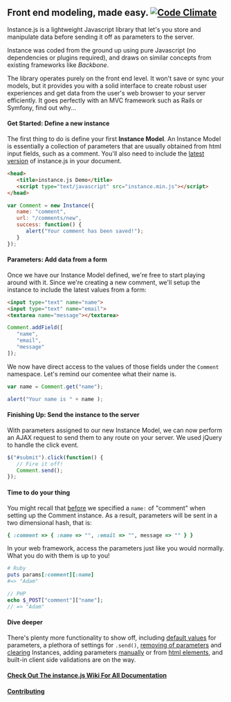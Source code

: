 ## Front end modeling, made easy. [![Code Climate](https://codeclimate.com/github/adammcarth/instance.js.png)](https://codeclimate.com/github/adammcarth/instance.js)

Instance.js is a lightweight Javascript library that let's you store and manipulate data before sending it off as parameters to the server.

Instance was coded from the ground up using pure Javascript (no dependencies or plugins required), and draws on similar concepts from existing frameworks like *Backbone*.

The library operates purely on the front end level. It won't save or sync your models, but it provides you with a solid interface to create robust user experiences and get data from the user's web browser to your server efficiently. It goes perfectly with an MVC framework such as Rails or Symfony, find out why...

#### Get Started: Define a new instance

The first thing to do is define your first **Instance Model**. An Instance Model is essentially a collection of parameters that are usually obtained from html input fields, such as a comment. You'll also need to include the [latest version](https://github.com/adammcarth/instance.js/tree/master/latest_version) of instance.js in your document.

```html
<head>
   <title>instance.js Demo</title>
   <script type="text/javascript" src="instance.min.js"></script>
</head>
```

```javascript
var Comment = new Instance({
   name: "comment",
   url: "/comments/new",
   success: function() {
      alert("Your comment has been saved!");
   }
});
```
#### Parameters: Add data from a form

Once we have our Instance Model defined, we're free to start playing around with it. Since we're creating a new comment, we'll setup the instance to include the latest values from a form:

```html
<input type="text" name="name">
<input type="text" name="email">
<textarea name="message"></textarea>
```

```javascript
Comment.addField([
   "name",
   "email",
   "message"
]);
```

We now have direct access to the values of those fields under the `Comment` namespace. Let's remind our comentee what their name is.

```javascript
var name = Comment.get("name");

alert("Your name is " + name );
```

#### Finishing Up: Send the instance to the server

With parameters assigned to our new Instance Model, we can now perform an AJAX request to send them to any route on your server. We used jQuery to handle the click event.

```javascript
$("#submit").click(function() {
   // Fire it off!
   Comment.send();
});
```

#### Time to do your thing

You might recall that [before](#get-started-define-a-new-instance) we specified a `name:` of "comment" when setting up the Comment instance. As a result, parameters will be sent in a two dimensional hash, that is:

```ruby
{ :comment => { :name => "", :email => "", message => "" } }
```

In your web framework, access the parameters just like you would normally. What you do with them is up to you!

```ruby
# Ruby
puts params[:comment][:name]
#=> "Adam"
```

```php
// PHP
echo $_POST["comment"]["name"];
// => "Adam"
```

#### Dive deeper

There's plenty more functionality to show off, including [default values](https://github.com/adammcarth/instance.js/wiki/Setup-Guide#settings) for parameters, a plethora of settings for `.send()`, [removing of parameters](https://github.com/adammcarth/instance.js/wiki/Remove-Parameters) and [clearing](https://github.com/adammcarth/instance.js/wiki/Reset-Instances) Instances, adding parameters [manually](https://github.com/adammcarth/instance.js/wiki/Add-Parameters#add-attributes-) or from [html elements](https://github.com/adammcarth/instance.js/wiki/Add-Parameters#addelement), and built-in client side validations are on the way.

#### [Check Out The instance.js Wiki For All Documentation](https://github.com/adammcarth/instance.js/wiki "See Full Documentation")
#### [Contributing](https://github.com/adammcarth/instance.js/wiki/Contributing)
